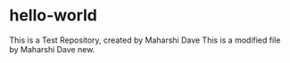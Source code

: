 # hello-world
This is a Test Repository, created by Maharshi Dave
This is a modified file by Maharshi Dave new.
